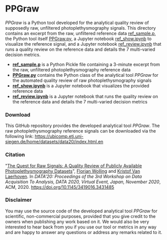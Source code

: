 # PPGraw

*PPGraw* is a Python tool developed for the analytical quality review of supposedly raw, unfiltered photoplethysmography signals. This directory contains an excerpt from the raw, unfiltered reference data [ref_sample.p](ref_sample.p), the Python tool itself [PPGraw.py](PPGraw.py), a Jupyter notebook [ref_show.ipynb](ref_show.ipynb) to visualize the reference signal, and a Jupyter notebook [ref_review.ipynb](ref_review.ipynb) that runs a quality review on the reference data and details the 7 multi-varied decision metrics.

* **[ref_sample.p](ref_sample.p)** is a Python Pickle file containing a 3-minute excerpt from the raw, unfiltered photoplethysmography reference data
* **[PPGraw.py](PPGraw.py)** contains the Python class of the analytical tool *PPGraw* for the automated quality review of raw photoplethysmography signals
* **[ref_show.ipynb](ref_show.ipynb)** is a Jupyter notebook that visualizes the provided reference data
* **[ref_review.ipynb](ref_review.ipynb)** is a Jupyter notebook that runs the quality review on the reference data and details the 7 multi-varied decision metrics

### Download
This GitHub repository provides the developed analytical tool *PPGraw*.
The raw photoplethysmography reference signals can be downloaded via the following link:
https://ubicomp.eti.uni-siegen.de/home/datasets/data20/index.html.en

### Citation
"[The Quest for Raw Signals: A Quality Review of Publicly Available Photoplethysmography Datasets](https://ubicomp.eti.uni-siegen.de/home/datasets/data20/index.html.en)", <a href="https://ubicomp.eti.uni-siegen.de/home/team/fwolling.html.en" target="_blank">Florian Wolling</a> and <a href="https://ubicomp.eti.uni-siegen.de/home/team/kristof.html.en" target="_blank">Kristof Van Laerhoven</a>. In *DATA'20: Proceedings of the 3rd Workshop on Data Acquisition To Analysis, DATA 2020, Virtual Event, Japan, November 2020*, ACM, 2020. <a href="https://doi.org/10.1145/3419016.3431485" target="_blank">https://doi.org/10.1145/3419016.3431485</a>

### Disclaimer
You may use the source code of the developed analytical tool *PPGraw* for scientific, non-commercial purposes, provided that you give credit to the owners when publishing any work based on it. We would also be very interested to hear back from you if you use our tool or metrics in any way and are happy to answer any questions or address any remarks related to it.
